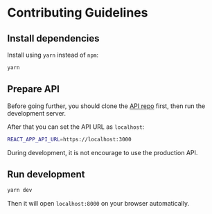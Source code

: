 # Contributing Guidelines

## Install dependencies

Install using `yarn` instead of `npm`:

```sh
yarn
```

## Prepare API

Before going further, you should clone the [API repo](https://github.com/highskillmasters/highskillmasters-api) first, then run the development server.

After that you can set the API URL as `localhost`:

```sh
REACT_APP_API_URL=https://localhost:3000
```

During development, it is not encourage to use the production API.

## Run development

```sh
yarn dev
```

Then it will open `localhost:8000` on your browser automatically.
